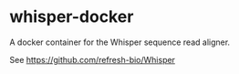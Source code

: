 # whisper-docker
A docker container for the Whisper sequence read aligner.

See https://github.com/refresh-bio/Whisper
